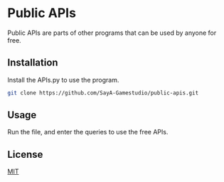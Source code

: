 # Public APIs

Public APIs are parts of other programs that can be used by anyone for free.

## Installation

Install the APIs.py to use the program.

```bash
git clone https://github.com/SayA-Gamestudio/public-apis.git
```

## Usage
Run the file, and enter the queries to use the free APIs.

## License


[MIT](https://choosealicense.com/licenses/mit/)
